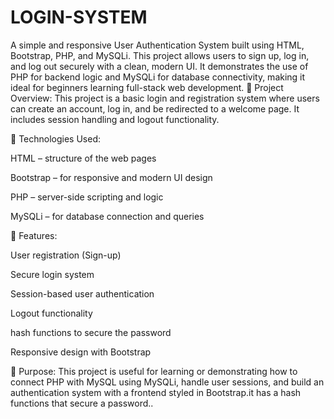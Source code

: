 # LOGIN-SYSTEM
A simple and responsive User Authentication System built using HTML, Bootstrap, PHP, and MySQLi. This project allows users to sign up, log in, and log out securely with a clean, modern UI. It demonstrates the use of PHP for backend logic and MySQLi for database connectivity, making it ideal for beginners learning full-stack web development.
🔹 Project Overview:
This project is a basic login and registration system where users can create an account, log in, and be redirected to a welcome page. It includes session handling and logout functionality.

🔹 Technologies Used:

HTML – structure of the web pages

Bootstrap  – for responsive and modern UI design

PHP – server-side scripting and logic

MySQLi – for database connection and queries

🔹 Features:

User registration (Sign-up)

Secure login system

Session-based user authentication

Logout functionality

hash functions to secure the password 

Responsive design with Bootstrap

🔹 Purpose:
This project is useful for learning or demonstrating how to connect PHP with MySQL using MySQLi, handle user sessions, and build an authentication system with a frontend styled in Bootstrap.it has a hash functions that secure a password..
